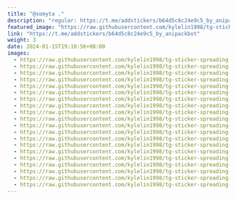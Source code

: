 ```yaml
---
title: "@somyta ."
description: "regular: https://t.me/addstickers/b64d5c8c24e9c5_by_anipackbot"
featured_image: "https://raw.githubusercontent.com/kylelin1998/tg-sticker-spreading-worldwide-images/main/img/c829e8ff-04b2-4cfd-babd-929c45929573.jpg"
link: "https://t.me/addstickers/b64d5c8c24e9c5_by_anipackbot"
weight: 3
date: 2024-01-15T19:10:56+08:00
images:
  - https://raw.githubusercontent.com/kylelin1998/tg-sticker-spreading-worldwide-images/main/img/c829e8ff-04b2-4cfd-babd-929c45929573.jpg
  - https://raw.githubusercontent.com/kylelin1998/tg-sticker-spreading-worldwide-images/main/img/03995303-581c-4b27-be7f-6b5f5923d1bb.jpg
  - https://raw.githubusercontent.com/kylelin1998/tg-sticker-spreading-worldwide-images/main/img/ed868437-be45-4171-aa1e-f3fd266783c3.jpg
  - https://raw.githubusercontent.com/kylelin1998/tg-sticker-spreading-worldwide-images/main/img/9a2ad3f6-1e61-4d17-9b15-07b52099b26c.jpg
  - https://raw.githubusercontent.com/kylelin1998/tg-sticker-spreading-worldwide-images/main/img/bcaa87a9-76dd-4d8f-acb6-3c688fd150ca.jpg
  - https://raw.githubusercontent.com/kylelin1998/tg-sticker-spreading-worldwide-images/main/img/29dd00f2-06a0-4dfb-a250-8a513aabaa30.jpg
  - https://raw.githubusercontent.com/kylelin1998/tg-sticker-spreading-worldwide-images/main/img/8564eb65-ee0b-4d71-8a81-7abd359e1f0b.jpg
  - https://raw.githubusercontent.com/kylelin1998/tg-sticker-spreading-worldwide-images/main/img/e82d0e8c-7b2f-441e-ade5-ff32d15589eb.jpg
  - https://raw.githubusercontent.com/kylelin1998/tg-sticker-spreading-worldwide-images/main/img/0df346d1-b62d-4290-a354-dabfd38a1721.jpg
  - https://raw.githubusercontent.com/kylelin1998/tg-sticker-spreading-worldwide-images/main/img/072b12bc-f151-4220-a6f1-b1e93bee7ec0.jpg
  - https://raw.githubusercontent.com/kylelin1998/tg-sticker-spreading-worldwide-images/main/img/09abc2b4-3594-4f83-942d-87c1c99a3f91.jpg
  - https://raw.githubusercontent.com/kylelin1998/tg-sticker-spreading-worldwide-images/main/img/1dd62775-5107-4e23-8532-7db2ddefc82c.jpg
  - https://raw.githubusercontent.com/kylelin1998/tg-sticker-spreading-worldwide-images/main/img/28d02545-cf41-48e3-b859-9eb67d813752.jpg
  - https://raw.githubusercontent.com/kylelin1998/tg-sticker-spreading-worldwide-images/main/img/35bfe63e-0b0d-4e50-a2c2-32c029417ec2.jpg
  - https://raw.githubusercontent.com/kylelin1998/tg-sticker-spreading-worldwide-images/main/img/7fbe376b-dccb-4b80-b307-88f514ddcc6c.jpg
  - https://raw.githubusercontent.com/kylelin1998/tg-sticker-spreading-worldwide-images/main/img/870f35a1-0ab0-4a3a-b454-394e71105805.jpg
  - https://raw.githubusercontent.com/kylelin1998/tg-sticker-spreading-worldwide-images/main/img/a3674435-0b16-497f-8076-18a224f9c18a.jpg
  - https://raw.githubusercontent.com/kylelin1998/tg-sticker-spreading-worldwide-images/main/img/9cb65732-48f2-42e4-abaf-840ecc08e5bb.jpg
  - https://raw.githubusercontent.com/kylelin1998/tg-sticker-spreading-worldwide-images/main/img/49a6894e-6cb3-44cf-88b4-87b06ce57426.jpg
  - https://raw.githubusercontent.com/kylelin1998/tg-sticker-spreading-worldwide-images/main/img/27893f37-a842-4fd9-b48a-3880ae59331d.jpg
---
```


